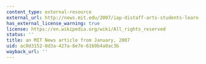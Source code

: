 ```yaml
---
content_type: external-resource
external_url: http://news.mit.edu/2007/iap-distaff-arts-students-learn-production-politics-medieval-wool-clothing
has_external_license_warning: true
license: https://en.wikipedia.org/wiki/All_rights_reserved
status: ''
title: an MIT News article from January, 2007
uid: ac0d3152-0d3a-427a-8e7e-6169b4a0ac3b
wayback_url: ''
---
```

